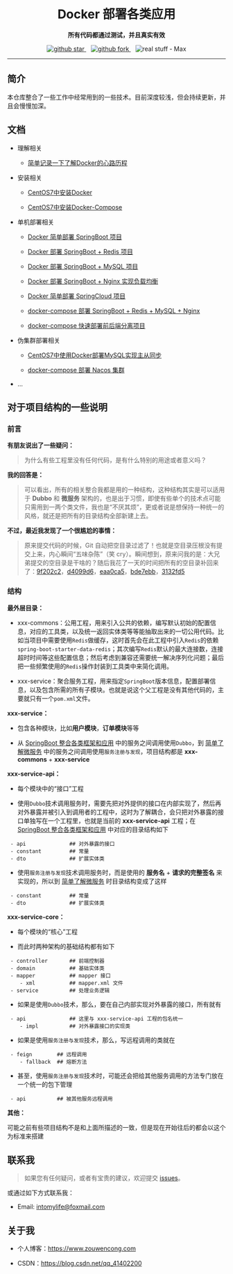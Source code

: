 <h1 align="center">
  Docker 部署各类应用
</h1>

<p align="center">
	<strong>所有代码都通过测试，并且真实有效</strong>
</p>

<p align="center">
  <a target="_blank" href="https://github.com/intomylife/Docker">
    <img src="https://img.shields.io/github/stars/intomylife/Docker.svg?style=social" alt="github star"/>
  </a>&ensp;
  <a target="_blank" href="https://github.com/intomylife/Docker">
    <img src="https://img.shields.io/github/forks/intomylife/Docker.svg?style=social" alt="github fork"/>
  </a>&ensp;
  <img src="https://img.shields.io/badge/real%20stuff-Max-red" alt="real stuff - Max"/>
</p>

------

## 简介

本仓库整合了一些工作中经常用到的一些技术。目前深度较浅，但会持续更新，并且会慢慢加深。

## 文档

* 理解相关

    * [简单记录一下了解Docker的心路历程](https://blog.csdn.net/qq_41402200/article/details/89916213)

* 安装相关

    * [CentOS7中安装Docker](https://blog.csdn.net/qq_41402200/article/details/89790700)

    * [CentOS7中安装Docker-Compose](https://blog.csdn.net/qq_41402200/article/details/101628965)

* 单机部署相关

    * [Docker 简单部署 SpringBoot 项目](https://blog.csdn.net/qq_41402200/article/details/89814045)

    * [Docker 部署 SpringBoot + Redis 项目](https://blog.csdn.net/qq_41402200/article/details/90111065)

    * [Docker 部署 SpringBoot + MySQL 项目](https://blog.csdn.net/qq_41402200/article/details/90166804)

    * [Docker 部署 SpringBoot + Nginx 实现负载均衡](https://blog.csdn.net/qq_41402200/article/details/90201811)

    * [Docker 简单部署 SpringCloud 项目](https://blog.csdn.net/qq_41402200/article/details/90315094)

    * [docker-compose 部署 SpringBoot + Redis + MySQL + Nginx](https://blog.csdn.net/qq_41402200/article/details/102585935)

    * [docker-compose 快速部署前后端分离项目](https://blog.csdn.net/qq_41402200/article/details/103225344)

* 伪集群部署相关

    * [CentOS7中使用Docker部署MySQL实现主从同步](https://blog.csdn.net/qq_41402200/article/details/95876316)

    * [docker-compose 部署 Nacos 集群](https://blog.csdn.net/qq_41402200/article/details/107442549)

* ...

## 对于项目结构的一些说明

### 前言

**有朋友说出了一些疑问：**

> 为什么有些工程里没有任何代码，是有什么特别的用途或者意义吗？

**我的回答是：**

> 可以看出，所有的相关整合我都是用的一种结构，这种结构其实是可以适用于 **Dubbo** 和 **微服务** 架构的，也是出于习惯，即使有些单个的技术点可能只需用到一两个类文件，我也是“不厌其烦”，更或者说是想保持一种统一的风格，就还是把所有的目录结构全部新建上去。

**不过，最近我发现了一个很尴尬的事情：**

> 原来提交代码的时候，Git 自动把空目录过滤了！也就是空目录压根没有提交上来，内心瞬间“五味杂陈”（笑 cry）。瞬间想到，原来问我的是：大兄弟提交的空目录是干啥的？随后我花了一天的时间把所有的空目录补回来了：[9f202c2](https://github.com/intomylife/Docker/commit/9f202c263897b5394ff3b99bd0946d03bad95fd0)，[d4099d6](https://github.com/intomylife/Docker/commit/d4099d64e31104d84068950b37bcce611aa3a763)，[eaa0ca5](https://github.com/intomylife/Docker/commit/eaa0ca59fbe328ae497a9dbb33c8b3d485f24583)，[bde7ebb](https://github.com/intomylife/Docker/commit/bde7ebba99d6aea58dc1e5022ca4900e9be54351)，[3132fd5](https://github.com/intomylife/Docker/commit/3132fd5372cea40106d46acafd13b2e49a508485)

### 结构

**最外层目录：**

* xxx-commons：公用工程，用来引入公共的依赖，编写默认初始的配置信息，对应的工具类，以及统一返回实体类等等能抽取出来的一切公用代码。比如当项目中需要使用`Redis`做缓存，这时首先会在此工程中引入`Redis`的依赖`spring-boot-starter-data-redis`；其次编写`Redis`默认的最大连接数，连接超时时间等这些配置信息；然后考虑到兼容还需要统一解决序列化问题；最后把一些频繁使用的`Redis`操作封装到工具类中来简化调用。

* xxx-service：聚合服务工程，用来指定`SpringBoot`版本信息，配置部署信息，以及包含所需的所有子模块。也就是说这个父工程是没有其他代码的，主要就只有一个`pom.xml`文件。

**xxx-service：**

* 包含各种模块，比如**用户模块**，**订单模块**等等

* 从 [SpringBoot 整合各类框架和应用](https://github.com/intomylife/SpringBoot) 中的服务之间调用使用`Dubbo`，到 [简单了解微服务](https://github.com/intomylife/SpringCloud) 中的服务之间调用使用`服务注册与发现`，项目结构都是 **xxx-commons** + **xxx-service**

**xxx-service-api：**

* 每个模块中的“接口”工程

* 使用`Dubbo`技术调用服务时，需要先把对外提供的接口在内部实现了，然后再对外暴露并被引入到调用者的工程中，这时为了解耦合，会只把对外暴露的接口单独写在一个工程里，也就是当前的 **xxx-service-api** 工程；在 [SpringBoot 整合各类框架和应用](https://github.com/intomylife/SpringBoot) 中对应的目录结构如下

```
 - api              ## 对外暴露的接口
 - constant         ## 常量
 - dto              ## 扩展实体类
```

* 使用`服务注册与发现`技术调用服务时，而是使用的 **服务名** + **请求的完整签名** 来实现的，所以到 [简单了解微服务](https://github.com/intomylife/SpringCloud) 时目录结构变成了这样

```
 - constant         ## 常量
 - dto              ## 扩展实体类
```

**xxx-service-core：**

* 每个模块的“核心”工程

* 而此时两种架构的基础结构都有如下

```
 - controller       ## 前端控制器
 - domain           ## 基础实体类
 - mapper           ## mapper 接口
    - xml           ## mapper.xml 文件
 - service          ## 处理业务逻辑
```

* 如果是使用`Dubbo`技术，那么，要在自己内部实现对外暴露的接口，所有就有

```
 - api              ## 这里与 xxx-service-api 工程的包名统一
    - impl          ## 对外暴露接口的实现类
```

* 如果是使用`服务注册与发现`技术，那么，写远程调用的类就在

```
 - feign        ## 远程调用
    - fallback  ## 熔断方法
```

* 甚至，使用`服务注册与发现`技术时，可能还会把给其他服务调用的方法专门放在一个统一的包下管理

```
 - api          ## 被其他服务远程调用
```

**其他：**

可能之前有些项目结构不是和上面所描述的一致，但是现在开始往后的都会以这个为标准来搭建

## 联系我

> 如果您有任何疑问，或者有宝贵的建议，欢迎提交 [issues](https://github.com/intomylife/Docker/issues)。

或通过如下方式联系我：

* Email: intomylife@foxmail.com

## 关于我

* 个人博客：https://www.zouwencong.com

* CSDN：https://blog.csdn.net/qq_41402200
